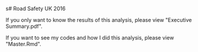 s# Road Safety UK 2016

If you only want to know the results of this analysis, please view "Executive Summary.pdf".

If you want to see my codes and how I did this analysis, please view "Master.Rmd".
